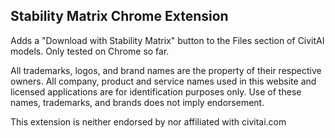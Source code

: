 ## Stability Matrix Chrome Extension
Adds a "Download with Stability Matrix" button to the Files section of CivitAI models. Only tested on Chrome so far.


All trademarks, logos, and brand names are the property of their respective owners. All company, product and service names used in this website and licensed applications are for identification purposes only. Use of these names, trademarks, and brands does not imply endorsement.

This extension is neither endorsed by nor affiliated with civitai.com